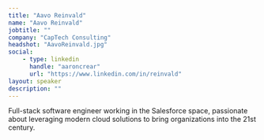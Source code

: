 ```yaml
---
title: "Aavo Reinvald"
name: "Aavo Reinvald"
jobtitle: ""
company: "CapTech Consulting"
headshot: "AavoReinvald.jpg"
social:
    - type: linkedin
      handle: "aaroncrear"
      url: "https://www.linkedin.com/in/reinvald"
layout: speaker
description: ""
---
```


Full-stack software engineer working in the Salesforce space, passionate about leveraging modern cloud solutions to bring organizations into the 21st century.